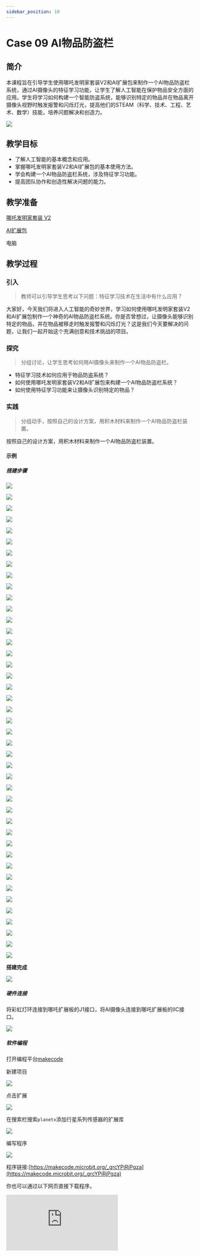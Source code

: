 ```yaml
---
sidebar_position: 10
---
```


# Case 09 AI物品防盗栏


## 简介

本课程旨在引导学生使用哪吒发明家套装V2和AI扩展包来制作一个AI物品防盗栏系统，通过AI摄像头的特征学习功能，让学生了解人工智能在保护物品安全方面的应用。学生将学习如何构建一个智能防盗系统，能够识别特定的物品并在物品离开摄像头视野时触发报警和闪烁灯光，提高他们的STEAM（科学、技术、工程、艺术、数学）技能，培养问题解决和创造力。

![](./images/ai-accessories-pack-case-09-01.png)

## 教学目标

- 了解人工智能的基本概念和应用。
- 掌握哪吒发明家套装V2和AI扩展包的基本使用方法。
- 学会构建一个AI物品防盗栏系统，涉及特征学习功能。
- 提高团队协作和创造性解决问题的能力。

## 教学准备

[哪吒发明家套装 V2](https://www.elecfreaks.com/nezha-inventor-s-kit-v2-for-micro-bit.html)

[AI扩展包](https://www.elecfreaks.com/nezha-inventor-s-kit-v2-for-micro-bit.html)

电脑

## 教学过程

### 引入

>教师可以引导学生思考以下问题：特征学习技术在生活中有什么应用？

大家好，今天我们将进入人工智能的奇妙世界，学习如何使用哪吒发明家套装V2和AI扩展包制作一个神奇的AI物品防盗栏系统。你是否曾想过，让摄像头能够识别特定的物品，并在物品被移走时触发报警和闪烁灯光？这是我们今天要解决的问题，让我们一起开始这个充满创意和技术挑战的项目。

### 探究

>分组讨论，让学生思考如何用AI摄像头来制作一个AI物品防盗栏。

- 特征学习技术如何应用于物品防盗系统？
- 如何使用哪吒发明家套装V2和AI扩展包来构建一个AI物品防盗栏系统？
- 如何使用特征学习功能来让摄像头识别特定的物品？

### 实践

>分组动手，按照自己的设计方案，用积木材料来制作一个AI物品防盗栏装置。

按照自己的设计方案，用积木材料来制作一个AI物品防盗栏装置。

#### 示例

##### 搭建步骤

![](./images/ai-accessories-pack-step-09-01.png)

![](./images/ai-accessories-pack-step-09-02.png)

![](./images/ai-accessories-pack-step-09-03.png)

![](./images/ai-accessories-pack-step-09-04.png)

![](./images/ai-accessories-pack-step-09-05.png)

![](./images/ai-accessories-pack-step-09-06.png)

![](./images/ai-accessories-pack-step-09-07.png)

![](./images/ai-accessories-pack-step-09-08.png)

![](./images/ai-accessories-pack-step-09-09.png)

![](./images/ai-accessories-pack-step-09-10.png)

![](./images/ai-accessories-pack-step-09-11.png)

![](./images/ai-accessories-pack-step-09-12.png)

![](./images/ai-accessories-pack-step-09-13.png)

![](./images/ai-accessories-pack-step-09-14.png)

![](./images/ai-accessories-pack-step-09-15.png)

![](./images/ai-accessories-pack-step-09-16.png)

![](./images/ai-accessories-pack-step-09-17.png)

![](./images/ai-accessories-pack-step-09-18.png)

![](./images/ai-accessories-pack-step-09-19.png)

![](./images/ai-accessories-pack-step-09-20.png)

![](./images/ai-accessories-pack-step-09-21.png)

![](./images/ai-accessories-pack-step-09-22.png)

![](./images/ai-accessories-pack-step-09-23.png)

![](./images/ai-accessories-pack-step-09-24.png)

![](./images/ai-accessories-pack-step-09-25.png)

![](./images/ai-accessories-pack-step-09-26.png)

![](./images/ai-accessories-pack-step-09-27.png)

![](./images/ai-accessories-pack-step-09-28.png)

![](./images/ai-accessories-pack-step-09-29.png)

![](./images/ai-accessories-pack-step-09-30.png)

![](./images/ai-accessories-pack-step-09-31.png)

![](./images/ai-accessories-pack-step-09-32.png)

![](./images/ai-accessories-pack-step-09-33.png)

![](./images/ai-accessories-pack-step-09-34.png)

![](./images/ai-accessories-pack-step-09-35.png)

![](./images/ai-accessories-pack-step-09-36.png)

![](./images/ai-accessories-pack-step-09-37.png)

![](./images/ai-accessories-pack-step-09-38.png)

![](./images/ai-accessories-pack-step-09-39.png)

![](./images/ai-accessories-pack-step-09-40.png)

![](./images/ai-accessories-pack-step-09-41.png)

![](./images/ai-accessories-pack-step-09-42.png)

![](./images/ai-accessories-pack-step-09-43.png)



**搭建完成**

![](./images/ai-accessories-pack-case-01-01.png)

##### 硬件连接

将彩虹灯环连接到哪吒扩展板的J1接口，将AI摄像头连接到哪吒扩展板的IIC接口。

 ![](./images/ai-accessories-pack-case-09-02.png)

##### 软件编程

打开编程平台[makecode](https://makecode.microbit.org/#)

新建项目

![](./images/ai-accessories-pack-case-01-03.png)

点击扩展

![](./images/ai-accessories-pack-case-01-04.png)

在搜索栏搜索`planetx`添加行星系列传感器的扩展库

![](./images/ai-accessories-pack-case-01-07.png)

编写程序

![](./images/ai-accessories-pack-case-09-08.png)


程序链接:[https://makecode.microbit.org/_grcYPjRjPgza](https://makecode.microbit.org/_grcYPjRjPgza)

你也可以通过以下网页直接下载程序。

<div
    style={{
        position: 'relative',
        paddingBottom: '60%',
        overflow: 'hidden',
    }}
>
    <iframe
        src="https://makecode.microbit.org/_grcYPjRjPgza"
        frameborder="0"
        sandbox="allow-popups allow-forms allow-scripts allow-same-origin"
        style={{
            position: 'absolute',
            width: '100%',
            height: '100%',
        }}
    />
</div>


### 团队合作与展示

学生分成小组，共同完成案例的制作和程序编写。

鼓励学生之间相互合作、交流和分享经验。

每个小组有机会向其他小组展示他们制作的案例。

#### 示例案例效果

通过AI摄像头的特征学习功能，学习特定物品，当这个物品离开摄像头视野的时候，摄像头会发出报警声并闪烁灯光。

![](./images/ai-accessories-pack-case-09.gif)

### 反思

>分组分享，让每组的学生分享自己的制作过程和心得，总结自己遇到的问题和解决办法，评价自己的优点和不足。
